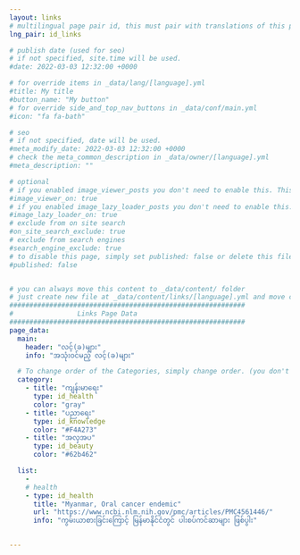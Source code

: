 ```yaml
---
layout: links
# multilingual page pair id, this must pair with translations of this page. (This name must be unique)
lng_pair: id_links

# publish date (used for seo)
# if not specified, site.time will be used.
#date: 2022-03-03 12:32:00 +0000

# for override items in _data/lang/[language].yml
#title: My title
#button_name: "My button"
# for override side_and_top_nav_buttons in _data/conf/main.yml
#icon: "fa fa-bath"

# seo
# if not specified, date will be used.
#meta_modify_date: 2022-03-03 12:32:00 +0000
# check the meta_common_description in _data/owner/[language].yml
#meta_description: ""

# optional
# if you enabled image_viewer_posts you don't need to enable this. This is only if image_viewer_posts = false
#image_viewer_on: true
# if you enabled image_lazy_loader_posts you don't need to enable this. This is only if image_lazy_loader_posts = false
#image_lazy_loader_on: true
# exclude from on site search
#on_site_search_exclude: true
# exclude from search engines
#search_engine_exclude: true
# to disable this page, simply set published: false or delete this file
#published: false


# you can always move this content to _data/content/ folder
# just create new file at _data/content/links/[language].yml and move content below.
###########################################################
#                Links Page Data
###########################################################
page_data:
  main:
    header: "လင့်(ခ)များ"
    info: "အသုံးဝင်မည့် လင့်(ခ)များ"

  # To change order of the Categories, simply change order. (you don't need to change list order.)
  category:
    - title: "ကျန်းမာရေး"
      type: id_health
      color: "gray"
    - title: "ပညာရေး"
      type: id_knowledge
      color: "#F4A273"
    - title: "အလှအပ"
      type: id_beauty
      color: "#62b462"

  list:
    -
    # health
    - type: id_health
      title: "Myanmar, Oral cancer endemic"
      url: "https://www.ncbi.nlm.nih.gov/pmc/articles/PMC4561446/"
      info: "ကွမ်းယာစားခြင်းကြောင့် မြန်မာနိုင်ငံတွင် ပါးစပ်ကင်ဆာများ ဖြစ်ပွါး"

  
---
```

